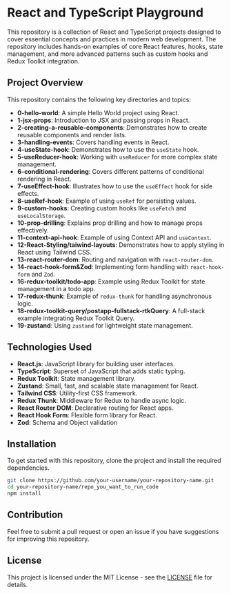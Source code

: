 # React and TypeScript Playground

This repository is a collection of React and TypeScript projects designed to cover essential concepts and practices in modern web development. The repository includes hands-on examples of core React features, hooks, state management, and more advanced patterns such as custom hooks and Redux Toolkit integration.

## Project Overview

This repository contains the following key directories and topics:

- **0-hello-world**: A simple Hello World project using React.
- **1-jsx-props**: Introduction to JSX and passing props in React.
- **2-creating-a-reusable-components**: Demonstrates how to create reusable components and render lists.
- **3-handling-events**: Covers handling events in React.
- **4-useState-hook**: Demonstrates how to use the `useState` hook.
- **5-useReducer-hook**: Working with `useReducer` for more complex state management.
- **6-conditional-rendering**: Covers different patterns of conditional rendering in React.
- **7-useEffect-hook**: Illustrates how to use the `useEffect` hook for side effects.
- **8-useRef-hook**: Example of using `useRef` for persisting values.
- **9-custom-hooks**: Creating custom hooks like `useFetch` and `useLocalStorage`.
- **10-prop-drilling**: Explains prop drilling and how to manage props effectively.
- **11-context-api-hook**: Example of using Context API and `useContext`.
- **12-React-Styling/taiwind-layouts**: Demonstrates how to apply styling in React using Tailwind CSS.
- **13-react-router-dom**: Routing and navigation with `react-router-dom`.
- **14-react-hook-form&Zod**: Implementing form handling with `react-hook-form` and `Zod`.
- **16-redux-toolkit/todo-app**: Example using Redux Toolkit for state management in a todo app.
- **17-redux-thunk**: Example of `redux-thunk` for handling asynchronous logic.
- **18-redux-toolkit-query/postapp-fullstack-rtkQuery**: A full-stack example integrating Redux Toolkit Query.
- **19-zustand**: Using `zustand` for lightweight state management.

## Technologies Used

- **React.js**: JavaScript library for building user interfaces.
- **TypeScript**: Superset of JavaScript that adds static typing.
- **Redux Toolkit**: State management library.
- **Zustand**: Small, fast, and scalable state management for React.
- **Tailwind CSS**: Utility-first CSS framework.
- **Redux Thunk**: Middleware for Redux to handle async logic.
- **React Router DOM**: Declarative routing for React apps.
- **React Hook Form**: Flexible form library for React.
- **Zod**: Schema and Object validation

## Installation

To get started with this repository, clone the project and install the required dependencies.

```bash
git clone https://github.com/your-username/your-repository-name.git
cd your-repository-name/repo_you_want_to_run_code
npm install
```

## Contribution
Feel free to submit a pull request or open an issue if you have suggestions for improving this repository.

## License
This project is licensed under the MIT License - see the [LICENSE](LICENSE) file for details.